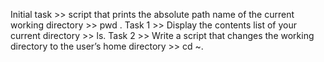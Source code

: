 
Initial task >> script that prints the absolute path name of the current working directory >> pwd .
Task 1  >> Display the contents list of your current directory >> ls.
Task 2  >> Write a script that changes the working directory to the user’s home directory >> cd ~.
